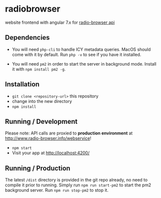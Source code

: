 # radiobrowser

website frontend with angular 7.x for [radio-browser api](https://github.com/segler-alex/radiobrowser-api)

## Dependencies

- You will need `php-cli` to handle ICY metadata queries. MacOS should come with it by default. Run `php -v` to see if you have it installed. 

- You will need `pm2` in order to start the server in background mode. Install it with `npm install pm2 -g`. 

## Installation

- `git clone <repository-url>` this repository
- change into the new directory
- `npm install`

## Running / Development

Please note: API calls are proxied to **production environment** at <http://www.radio-browser.info/webservice>!

- `npm start`
- Visit your app at <http://localhost:4200/>

## Running / Production
The latest `/dist` directory is provided in the git repo already, no need to compile it prior to running. Simply run `npm run start-pm2` to start the pm2 background server. Run `npm run stop-pm2` to stop it.

